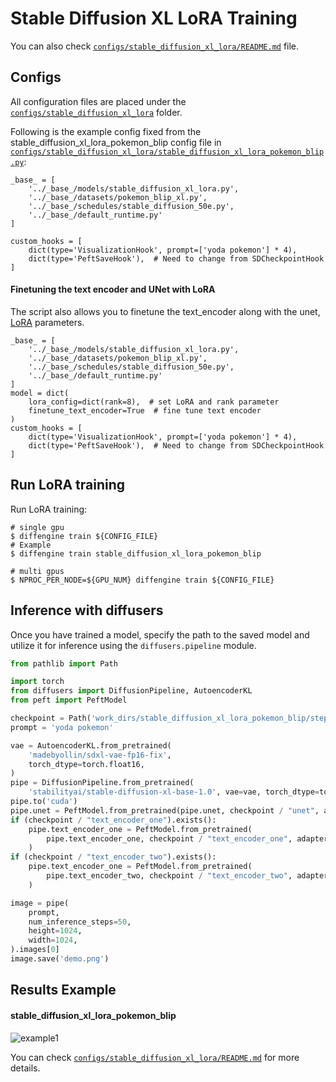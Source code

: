 # Stable Diffusion XL LoRA Training

You can also check [`configs/stable_diffusion_xl_lora/README.md`](https://github.com/okotaku/diffengine/tree/main/diffengine/configs/stable_diffusion_xl_lora/README.md) file.

## Configs

All configuration files are placed under the [`configs/stable_diffusion_xl_lora`](https://github.com/okotaku/diffengine/tree/main/diffengine/configs/stable_diffusion_xl_lora/) folder.

Following is the example config fixed from the stable_diffusion_xl_lora_pokemon_blip config file in [`configs/stable_diffusion_xl_lora/stable_diffusion_xl_lora_pokemon_blip.py`](https://github.com/okotaku/diffengine/tree/main/diffengine/configs/stable_diffusion_xl_lora/stable_diffusion_xl_lora_pokemon_blip.py):

```
_base_ = [
    '../_base_/models/stable_diffusion_xl_lora.py',
    '../_base_/datasets/pokemon_blip_xl.py',
    '../_base_/schedules/stable_diffusion_50e.py',
    '../_base_/default_runtime.py'
]

custom_hooks = [
    dict(type='VisualizationHook', prompt=['yoda pokemon'] * 4),
    dict(type='PeftSaveHook'),  # Need to change from SDCheckpointHook
]
```

#### Finetuning the text encoder and UNet with LoRA

The script also allows you to finetune the text_encoder along with the unet, [LoRA](https://arxiv.org/abs/2106.09685) parameters.

```
_base_ = [
    '../_base_/models/stable_diffusion_xl_lora.py',
    '../_base_/datasets/pokemon_blip_xl.py',
    '../_base_/schedules/stable_diffusion_50e.py',
    '../_base_/default_runtime.py'
]
model = dict(
    lora_config=dict(rank=8),  # set LoRA and rank parameter
    finetune_text_encoder=True  # fine tune text encoder
)
custom_hooks = [
    dict(type='VisualizationHook', prompt=['yoda pokemon'] * 4),
    dict(type='PeftSaveHook'),  # Need to change from SDCheckpointHook
]
```

## Run LoRA training

Run LoRA training:

```
# single gpu
$ diffengine train ${CONFIG_FILE}
# Example
$ diffengine train stable_diffusion_xl_lora_pokemon_blip

# multi gpus
$ NPROC_PER_NODE=${GPU_NUM} diffengine train ${CONFIG_FILE}
```

## Inference with diffusers

Once you have trained a model, specify the path to the saved model and utilize it for inference using the `diffusers.pipeline` module.

```py
from pathlib import Path

import torch
from diffusers import DiffusionPipeline, AutoencoderKL
from peft import PeftModel

checkpoint = Path('work_dirs/stable_diffusion_xl_lora_pokemon_blip/step20850')
prompt = 'yoda pokemon'

vae = AutoencoderKL.from_pretrained(
    'madebyollin/sdxl-vae-fp16-fix',
    torch_dtype=torch.float16,
)
pipe = DiffusionPipeline.from_pretrained(
    'stabilityai/stable-diffusion-xl-base-1.0', vae=vae, torch_dtype=torch.float16)
pipe.to('cuda')
pipe.unet = PeftModel.from_pretrained(pipe.unet, checkpoint / "unet", adapter_name="default")
if (checkpoint / "text_encoder_one").exists():
    pipe.text_encoder_one = PeftModel.from_pretrained(
        pipe.text_encoder_one, checkpoint / "text_encoder_one", adapter_name="default"
    )
if (checkpoint / "text_encoder_two").exists():
    pipe.text_encoder_one = PeftModel.from_pretrained(
        pipe.text_encoder_two, checkpoint / "text_encoder_two", adapter_name="default"
    )

image = pipe(
    prompt,
    num_inference_steps=50,
    height=1024,
    width=1024,
).images[0]
image.save('demo.png')
```

## Results Example

#### stable_diffusion_xl_lora_pokemon_blip

![example1](https://github.com/okotaku/diffengine/assets/24734142/22d1f3c0-05d8-413f-b0ac-d6bb72283945)

You can check [`configs/stable_diffusion_xl_lora/README.md`](https://github.com/okotaku/diffengine/tree/main/diffengine/configs/stable_diffusion_xl_lora/README.md#results-example) for more details.
